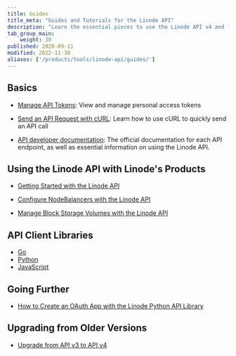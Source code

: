 ```yaml
---
title: Guides
title_meta: "Guides and Tutorials for the Linode API"
description: "Learn the essential pieces to use the Linode API v4 and find guides on more advanced topics, like creating an OAuth app with the Linode Python API library."
tab_group_main:
    weight: 30
published: 2020-09-11
modified: 2022-11-30
aliases: ['/products/tools/linode-api/guides/']
---
```


## Basics

- [Manage API Tokens](/docs/products/tools/api/guides/manage-api-tokens/): View and manage personal access tokens

- [Send an API Request with cURL](/docs/products/tools/api/guides/curl/): Learn how to use cURL to quickly send an API call

- [API developer documentation](/docs/api/): The official documentation for each API endpoint, as well as essential information on using the Linode API.

## Using the Linode API with Linode's Products

- [Getting Started with the Linode API](/docs/products/tools/api/get-started/)

- [Configure NodeBalancers with the Linode API](/docs/products/tools/api/guides/nodebalancers/)

- [Manage Block Storage Volumes with the Linode API](/docs/products/tools/api/guides/block-storage/)

## API Client Libraries

- [Go](https://github.com/linode/linodego)
- [Python](https://github.com/linode/linode_api4-python)
- [JavaScript](https://github.com/linode/manager/tree/develop/packages/api-v4)

## Going Further

- [How to Create an OAuth App with the Linode Python API Library](/docs/products/tools/api/guides/create-an-oauth-app-with-the-python-api-library/)

## Upgrading from Older Versions

- [Upgrade from API v3 to API v4](/docs/products/tools/api/guides/upgrade-to-v4/)